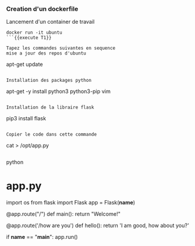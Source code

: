 ### Creation d'un dockerfile
Lancement d'un container de travail 
```
docker run -it ubuntu 
```{{execute T1}}

Tapez les commandes suivantes en sequence
mise a jour des repos d'ubuntu
```
apt-get update
```{{execute T1}}

Installation des packages python
```
apt-get -y install python3 python3-pip vim 
```{{execute T1}}

Installation de la libraire flask   
```
pip3 install flask
```{{execute T1}}

Copier le code dans cette commande
```
cat > /opt/app.py
```{{execute T1}}

```
python
# app.py
import os
from flask import Flask
app = Flask(__name__)

@app.route("/")
def main():
    return "Welcome!"

@app.route('/how are you')
def hello():
    return 'I am good, how about you?'

if __name__ == "__main__":
    app.run()
```







